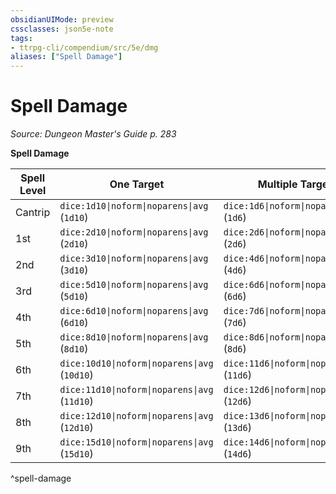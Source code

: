 ```yaml
---
obsidianUIMode: preview
cssclasses: json5e-note
tags:
- ttrpg-cli/compendium/src/5e/dmg
aliases: ["Spell Damage"]
---
```

# Spell Damage
*Source: Dungeon Master's Guide p. 283* 

**Spell Damage**

| Spell Level | One Target | Multiple Targets |
|-------------|------------|------------------|
| Cantrip | `dice:1d10\|noform\|noparens\|avg` (`1d10`) | `dice:1d6\|noform\|noparens\|avg` (`1d6`) |
| 1st | `dice:2d10\|noform\|noparens\|avg` (`2d10`) | `dice:2d6\|noform\|noparens\|avg` (`2d6`) |
| 2nd | `dice:3d10\|noform\|noparens\|avg` (`3d10`) | `dice:4d6\|noform\|noparens\|avg` (`4d6`) |
| 3rd | `dice:5d10\|noform\|noparens\|avg` (`5d10`) | `dice:6d6\|noform\|noparens\|avg` (`6d6`) |
| 4th | `dice:6d10\|noform\|noparens\|avg` (`6d10`) | `dice:7d6\|noform\|noparens\|avg` (`7d6`) |
| 5th | `dice:8d10\|noform\|noparens\|avg` (`8d10`) | `dice:8d6\|noform\|noparens\|avg` (`8d6`) |
| 6th | `dice:10d10\|noform\|noparens\|avg` (`10d10`) | `dice:11d6\|noform\|noparens\|avg` (`11d6`) |
| 7th | `dice:11d10\|noform\|noparens\|avg` (`11d10`) | `dice:12d6\|noform\|noparens\|avg` (`12d6`) |
| 8th | `dice:12d10\|noform\|noparens\|avg` (`12d10`) | `dice:13d6\|noform\|noparens\|avg` (`13d6`) |
| 9th | `dice:15d10\|noform\|noparens\|avg` (`15d10`) | `dice:14d6\|noform\|noparens\|avg` (`14d6`) |
^spell-damage